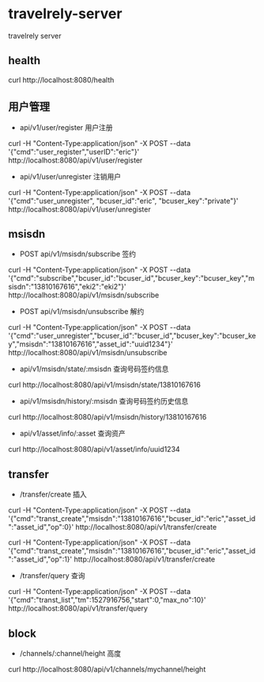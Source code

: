 # travelrely-server

travelrely server

## health

curl http://localhost:8080/health

## 用户管理

- api/v1/user/register 用户注册

curl -H "Content-Type:application/json" -X POST --data '{"cmd":"user_register","userID":"eric"}' http://localhost:8080/api/v1/user/register

- api/v1/user/unregister  注销用户

curl -H "Content-Type:application/json" -X POST --data '{"cmd":"user_unregister",
 "bcuser_id":"eric",
 "bcuser_key":"private"}' http://localhost:8080/api/v1/user/unregister

## msisdn

- POST api/v1/msisdn/subscribe 签约

curl -H "Content-Type:application/json" -X POST --data '{"cmd":"subscribe","bcuser_id":"bcuser_id","bcuser_key":"bcuser_key","msisdn":"13810167616","eki2":"eki2"}' http://localhost:8080/api/v1/msisdn/subscribe

- POST api/v1/msisdn/unsubscribe 解约

curl -H "Content-Type:application/json" -X POST --data '{"cmd":"user_unregister","bcuser_id":"bcuser_id","bcuser_key":"bcuser_key","msisdn":"13810167616","asset_id":"uuid1234"}' http://localhost:8080/api/v1/msisdn/unsubscribe

- api/v1/msisdn/state/:msisdn 查询号码签约信息

curl http://localhost:8080/api/v1/msisdn/state/13810167616

- api/v1/msisdn/history/:msisdn 查询号码签约历史信息

curl http://localhost:8080/api/v1/msisdn/history/13810167616

- api/v1/asset/info/:asset 查询资产

curl http://localhost:8080/api/v1/asset/info/uuid1234

## transfer

- /transfer/create 插入

curl -H "Content-Type:application/json" -X POST --data '{"cmd":"transt_create","msisdn":"13810167616","bcuser_id":"eric","asset_id":"asset_id","op":0}' http://localhost:8080/api/v1/transfer/create

curl -H "Content-Type:application/json" -X POST --data '{"cmd":"transt_create","msisdn":"13810167616","bcuser_id":"eric","asset_id":"asset_id","op":1}' http://localhost:8080/api/v1/transfer/create

- /transfer/query 查询

curl -H "Content-Type:application/json" -X POST --data '{"cmd":"transt_list","tm":1527916756,"start":0,"max_no":10}' http://localhost:8080/api/v1/transfer/query

## block

- /channels/:channel/height 高度

curl http://localhost:8080/api/v1/channels/mychannel/height